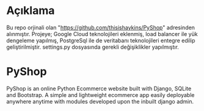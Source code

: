 # Açıklama
Bu repo orjinali olan "https://github.com/thisishaykins/PyShop" adresinden alınmıştır. Projeye; Google Cloud teknolojileri eklenmiş, load balancer ile yük dengeleme yapılmış, PostgreSql ile de veritabanı teknolojileri entegre edilip geliştirilmiştir.
settings.py dosyasında gerekli değişiklikler yapılmıştır.
# PyShop

PyShop is an online Python Ecommerce website built with Django, SQLite and Bootstrap. A simple and lightweight ecommerce app easily deployable anywhere anytime with modules developed upon the inbuilt django admin.



